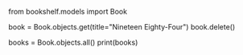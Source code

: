 from bookshelf.models import Book

book = Book.objects.get(title="Nineteen Eighty-Four")
book.delete()

books = Book.objects.all()
print(books)
